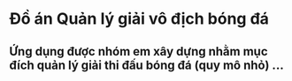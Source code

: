 # Đồ án Quản lý giải vô địch bóng đá
## Ứng dụng được nhóm em xây dựng nhằm mục đích quản lý giải thi đấu bóng đá (quy mô nhỏ) ...

